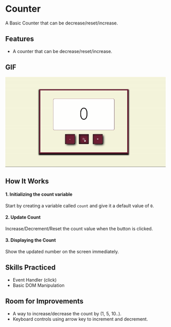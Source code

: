 # Counter

A Basic Counter that can be decrease/reset/increase.

## Features

-   A counter that can be decrease/reset/increase.

## GIF

![Counter Demo](assets/counter.gif)

## How It Works

#### 1. Initializing the count variable

Start by creating a variable called `count` and give it a default value of `0`.

#### 2. Update Count

Increase/Decrement/Reset the count value when the button is clicked.

#### 3. Displaying the Count

Show the updated number on the screen immediately.

## Skills Practiced

-   Event Handler (click)
-   Basic DOM Manipulation

## Room for Improvements

-   A way to increase/decrease the count by (1, 5, 10..).
-   Keyboard controls using arrow key to increment and decrement.


